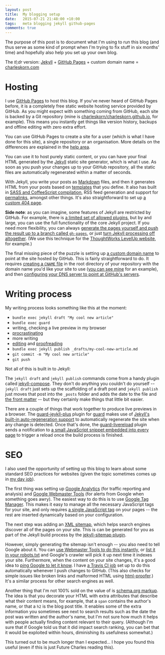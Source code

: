 ```yaml
---
layout: post
title:  My blogging setup
date:   2015-07-21 21:48:00 +10:00
tags:   meta blogging jekyll github-pages
comments: true
---
```


The purpose of this post is to document what I'm using to run this blog (and thus serve as some kind of prompt when I'm trying to 
fix stuff in six months' time) and hopefully also help you set up your own blog.

The *tl;dr* version: [Jekyll](http://jekyllrb.com/) + [GitHub Pages](https://pages.github.com/) + custom domain name = 
[charleskorn.com](http://charleskorn.com)

# Hosting

I use [GitHub Pages](https://pages.github.com/) to host this blog. If you've never heard of GitHub Pages before, it is a 
completely free static website hosting service provided by GitHub. As you might expect with something coming from GitHub, 
each site is backed by a Git repository (mine is 
[charleskorn/charleskorn.github.io](https://github.com/charleskorn/charleskorn.github.io), for example). This means you
instantly get things like version history, backups and offline editing with zero extra effort. 

You can use GitHub Pages to create a site for a user (which is what I have done for this site), a single repository or an 
organisation. More details on the differences are explained in the 
[help area](https://help.github.com/articles/user-organization-and-project-pages/).

You can use it to host purely static content, or you can have your final HTML generated by the [Jekyll](http://jekyllrb.com/)
static site generator, which is what I use. As soon as you push your changes up to your GitHub repository, all the static files
are automatically regenerated within a matter of seconds. 

With Jekyll, you write your posts as [Markdown](https://en.wikipedia.org/wiki/Markdown) files, and then it
generates HTML from your posts based on [templates](http://jekyllrb.com/docs/templates/) that you define. 
It also has built in [SASS and CoffeeScript compilation](http://jekyllrb.com/docs/assets/), RSS feed generation and 
support for [permalinks](https://en.wikipedia.org/wiki/Permalink), amongst other things. It's also straightforward to set up
[a custom 404 page](https://github.com/charleskorn/charleskorn.github.io/blob/master/404.md).

**Side note**: as you can imagine, some features of Jekyll are restricted by GitHub. For example, there is
[a limited set of allowed plugins](https://help.github.com/articles/using-jekyll-plugins-with-github-pages/), but by and 
large, you can use the full functionality of the core Jekyll project. If you need more flexibility, you can always [generate
the pages yourself and push the result up to a branch called `gh-pages`](https://help.github.com/articles/creating-project-pages-manually/),
or just [turn Jekyll processing off altogether](https://help.github.com/articles/using-jekyll-with-pages/#turning-jekyll-off).
(We use this technique for the [ThoughtWorks LevelUp website](https://github.com/twlevelup/twlevelup.github.io), for example.)

The final missing piece of the puzzle is setting up [a custom domain name](https://help.github.com/articles/about-custom-domains-for-github-pages-sites/)
to point at the site hosted by GitHub. This is fairly straightforward to do. It requires 
[creating a `CNAME` file](https://help.github.com/articles/adding-a-cname-file-to-your-repository/)
in the root directory of your repository with the domain name you'd like your site to use 
([you can see mine](https://github.com/charleskorn/charleskorn.github.io/blob/master/CNAME) for an example),
and then [configuring your DNS server to point at GitHub's servers](https://help.github.com/articles/adding-a-cname-file-to-your-repository/#next-steps-configuring-dns-settings).

# Writing process

My writing process looks something like this at the moment:

* `bundle exec jekyll draft "My cool new article"`
* `bundle exec guard`
* writing, checking a live preview in my browser
* [procras](https://www.youtube.com)[tinating](https://feedly.com)
* more writing
* [editing](http://www.hemingwayapp.com/) and [proofreading](http://www.polishmywriting.com/)
* `bundle exec jekyll publish _drafts/my-cool-new-article.md`
* `git commit -m "My cool new article"`
* `git push`

Not all of this is built in to Jekyll:

The `jekyll draft` and `jekyll publish` commands come from a handy plugin called [jekyll-compose](https://github.com/jekyll/jekyll-compose).
They don't do anything you couldn't do yourself -- `jekyll draft` just sets up the scaffolding of a draft post and `jekyll publish` just
moves that post into the `_posts` folder and adds the date to the file and [the front matter](http://jekyllrb.com/docs/frontmatter/#predefined-variables-for-posts)
-- but they certainly make things that little bit easier.

There are a couple of things that work together to produce live previews in a browser. 
The [guard-jeykll-plus](https://github.com/imathis/guard-jekyll-plus) plugin for [guard](https://github.com/guard/guard) 
makes use of [Jekyll's built-in auto-regeneration support](http://jekyllrb.com/docs/configuration/#build-command-options) 
to automatically regenerate the site when any change is detected. Once that's done, the [guard-livereload](https://github.com/guard/guard-livereload)
plugin sends a notification to [a small JavaScript snippet embedded into every page](https://github.com/charleskorn/charleskorn.github.io/blob/master/_includes/livereload.html)
to trigger a reload once the build process is finished.

# SEO

I also used the opportunity of setting up this blog to learn about some standard SEO practices for websites (given the topic sometimes
comes up in [my day job](http://info.thoughtworks.com/graduates)).

The first thing was setting up [Google Analytics](https://www.google.com/analytics/) (for traffic reporting and analysis) 
and [Google Webmaster Tools](https://www.google.com/webmasters/) (for alerts from Google when something goes awry).
The easiest way to do this is to use [Google Tag Manager](https://www.google.com/analytics/tag-manager/). 
This makes it easy to manage all the necessary JavaScript tags for your site, and only requires [a single 
JavaScript tag](https://github.com/charleskorn/charleskorn.github.io/blob/master/_includes/gtm.html)
on your pages -- the rest are inserted dynamically based on your configuration.

The next step was adding an [XML sitemap](https://en.wikipedia.org/wiki/Sitemaps), which helps search engines discover all of the pages
on your site. This is can be generated for you as part of the Jekyll build process by the [jekyll-sitemap plugin](https://github.com/jekyll/jekyll-sitemap).

However, simply generating the sitemap isn't enough -- you also need to tell Google about it. You can 
[use Webmaster Tools to do this instantly](https://support.google.com/webmasters/answer/183669),
or [list it in your robots.txt](https://en.wikipedia.org/wiki/Sitemaps#Search_engine_submission) and Google's crawler will
pick it up next time it indexes your site. Furthermore, when the content on your site changes, it's a good idea to 
[ping Google to let it know](http://stackoverflow.com/questions/1332601/pinging-google-sitemap-after-every-new-article-submission).
I have [a Travis CI job](https://github.com/charleskorn/charleskorn.github.io/blob/master/.travis.yml) set up to do this 
automatically whenever I push changes to GitHub. (This also checks for simple issues like broken links and malformed HTML using 
[html-proofer](https://github.com/gjtorikian/html-proofer).) It's a similar process for other search engines as well. 

Another thing that I'm not 100% sold on the value of is [schema.org markup](http://schema.org/). The idea is that you decorate your
HTML with extra attributes that describe what their content means, for example, that a `span` contains the author's name, or that 
a `h2` is the blog post title. It enables some of the extra information you sometimes see next to search results such as the date the
post was written and the author's name, but I'm not sure how much it helps with people actually finding content relevant to their query.
(Although I'm sure that if Google told us that it did impact search ranking, you can bet that it would be exploited within hours,
diminishing its usefulness somewhat.)
 
This turned out to be much longer than I expected... I hope you found this useful (even if this is just Future Charles reading this).
